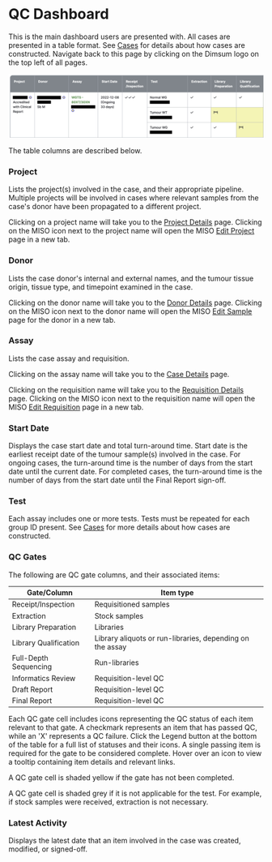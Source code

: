 # QC Dashboard

This is the main dashboard users are presented with. All cases are presented in a table format. See
[Cases](cases.md) for details about how cases are constructed. Navigate back to this page
by clicking on the Dimsum logo on the top left of all pages.

![QC Dashboard](../images/qc_dashboard.png)

The table columns are described below.

### Project

Lists the project(s) involved in the case, and their appropriate pipeline. Multiple projects will be
involved in cases where relevant samples from the case's donor have been propagated to a different
project.

Clicking on a project name will take you to the [Project Details](details.md) page. Clicking on the
MISO icon next to the project name will open the MISO
[Edit Project](https://miso-lims.readthedocs.io/projects/docs/en/latest/user_manual/projects/#edit-project-page)
page in a new tab.

### Donor

Lists the case donor's internal and external names, and the tumour tissue origin, tissue type, and
timepoint examined in the case.

Clicking on the donor name will take you to the [Donor Details](details.md) page. Clicking on the
MISO icon next to the donor name will open the MISO
[Edit Sample](https://miso-lims.readthedocs.io/projects/docs/en/latest/user_manual/samples/#editing-a-single-sample)
page for the donor in a new tab.

### Assay

Lists the case assay and requisition.

Clicking on the assay name will take you to the [Case Details](details.md) page.

Clicking on the requisition name will take you to the [Requisition Details](details.md) page.
Clicking on the MISO icon next to the requisition name will open the MISO
[Edit Requisition](https://miso-lims.readthedocs.io/projects/docs/en/latest/user_manual/requisitions/#editing-requisitions)
page in a new tab.

### Start Date

Displays the case start date and total turn-around time. Start date is the earliest receipt date of
the tumour sample(s) involved in the case. For ongoing cases, the turn-around time is the number of
days from the start date until the current date. For completed cases, the turn-around time is the
number of days from the start date until the Final Report sign-off.

### Test

Each assay includes one or more tests. Tests must be repeated for each group ID present. See
[Cases](cases.md) for more details about how cases are constructed.

### QC Gates

The following are QC gate columns, and their associated items:

| Gate/Column           | Item type                                                 |
| --------------------- | --------------------------------------------------------- |
| Receipt/Inspection    | Requisitioned samples                                     |
| Extraction            | Stock samples                                             |
| Library Preparation   | Libraries                                                 |
| Library Qualification | Library aliquots or run-libraries, depending on the assay |
| Full-Depth Sequencing | Run-libraries                                             |
| Informatics Review    | Requisition-level QC                                      |
| Draft Report          | Requisition-level QC                                      |
| Final Report          | Requisition-level QC                                      |

Each QC gate cell includes icons representing the QC status of each item relevant to that gate. A
checkmark represents an item that has passed QC, while an 'X' represents a QC failure. Click the
Legend button at the bottom of the table for a full list of statuses and their icons. A single
passing item is required for the gate to be considered complete. Hover over an icon to view a
tooltip containing item details and relevant links.

A QC gate cell is shaded yellow if the gate has not been completed.

A QC gate cell is shaded grey if it is not applicable for the test. For example, if stock samples
were received, extraction is not necessary.

### Latest Activity

Displays the latest date that an item involved in the case was created, modified, or signed-off.
